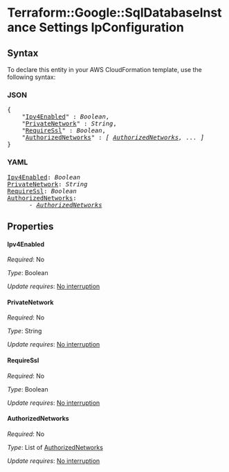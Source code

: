 # Terraform::Google::SqlDatabaseInstance Settings IpConfiguration

## Syntax

To declare this entity in your AWS CloudFormation template, use the following syntax:

### JSON

<pre>
{
    "<a href="#ipv4enabled" title="Ipv4Enabled">Ipv4Enabled</a>" : <i>Boolean</i>,
    "<a href="#privatenetwork" title="PrivateNetwork">PrivateNetwork</a>" : <i>String</i>,
    "<a href="#requiressl" title="RequireSsl">RequireSsl</a>" : <i>Boolean</i>,
    "<a href="#authorizednetworks" title="AuthorizedNetworks">AuthorizedNetworks</a>" : <i>[ <a href="settings-ipconfiguration-authorizednetworks.md">AuthorizedNetworks</a>, ... ]</i>
}
</pre>

### YAML

<pre>
<a href="#ipv4enabled" title="Ipv4Enabled">Ipv4Enabled</a>: <i>Boolean</i>
<a href="#privatenetwork" title="PrivateNetwork">PrivateNetwork</a>: <i>String</i>
<a href="#requiressl" title="RequireSsl">RequireSsl</a>: <i>Boolean</i>
<a href="#authorizednetworks" title="AuthorizedNetworks">AuthorizedNetworks</a>: <i>
      - <a href="settings-ipconfiguration-authorizednetworks.md">AuthorizedNetworks</a></i>
</pre>

## Properties

#### Ipv4Enabled

_Required_: No

_Type_: Boolean

_Update requires_: [No interruption](https://docs.aws.amazon.com/AWSCloudFormation/latest/UserGuide/using-cfn-updating-stacks-update-behaviors.html#update-no-interrupt)

#### PrivateNetwork

_Required_: No

_Type_: String

_Update requires_: [No interruption](https://docs.aws.amazon.com/AWSCloudFormation/latest/UserGuide/using-cfn-updating-stacks-update-behaviors.html#update-no-interrupt)

#### RequireSsl

_Required_: No

_Type_: Boolean

_Update requires_: [No interruption](https://docs.aws.amazon.com/AWSCloudFormation/latest/UserGuide/using-cfn-updating-stacks-update-behaviors.html#update-no-interrupt)

#### AuthorizedNetworks

_Required_: No

_Type_: List of <a href="settings-ipconfiguration-authorizednetworks.md">AuthorizedNetworks</a>

_Update requires_: [No interruption](https://docs.aws.amazon.com/AWSCloudFormation/latest/UserGuide/using-cfn-updating-stacks-update-behaviors.html#update-no-interrupt)

